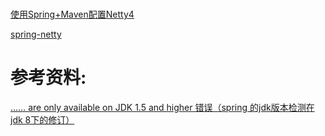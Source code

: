 # 
[使用Spring+Maven配置Netty4](http://blog.csdn.net/u011096030/article/details/14548415)

[spring-netty](https://github.com/menacher/nerdronix/tree/master/spring-netty)


# 参考资料:

 [ …… are only available on JDK 1.5 and higher 错误（spring 的jdk版本检测在jdk 8下的修订）](http://blog.csdn.net/catoop/article/details/49300853)
